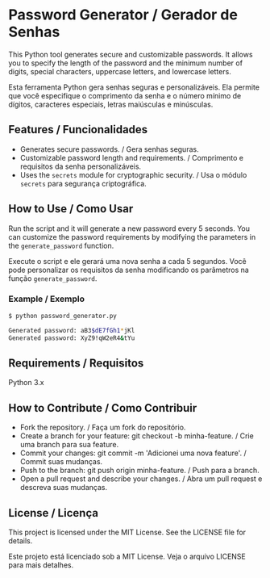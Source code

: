 # Password Generator / Gerador de Senhas

This Python tool generates secure and customizable passwords. It allows you to specify the length of the password and the minimum number of digits, special characters, uppercase letters, and lowercase letters.

Esta ferramenta Python gera senhas seguras e personalizáveis. Ela permite que você especifique o comprimento da senha e o número mínimo de dígitos, caracteres especiais, letras maiúsculas e minúsculas.

## Features / Funcionalidades
- Generates secure passwords. / Gera senhas seguras.
- Customizable password length and requirements. / Comprimento e requisitos da senha personalizáveis.
- Uses the `secrets` module for cryptographic security. / Usa o módulo `secrets` para segurança criptográfica.

## How to Use / Como Usar
Run the script and it will generate a new password every 5 seconds. You can customize the password requirements by modifying the parameters in the `generate_password` function.

Execute o script e ele gerará uma nova senha a cada 5 segundos. Você pode personalizar os requisitos da senha modificando os parâmetros na função `generate_password`.

### Example / Exemplo
```bash
$ python password_generator.py

Generated password: aB3$dE7fGh1*jKl
Generated password: XyZ9!qW2eR4&tYu
```

## Requirements / Requisitos
Python 3.x

## How to Contribute / Como Contribuir
- Fork the repository. / Faça um fork do repositório.
- Create a branch for your feature: git checkout -b minha-feature. / Crie uma branch para sua feature.
- Commit your changes: git commit -m 'Adicionei uma nova feature'. / Commit suas mudanças.
- Push to the branch: git push origin minha-feature. / Push para a branch.
- Open a pull request and describe your changes. / Abra um pull request e descreva suas mudanças.

## License / Licença
This project is licensed under the MIT License. See the LICENSE file for details.

Este projeto está licenciado sob a MIT License. Veja o arquivo LICENSE para mais detalhes.
